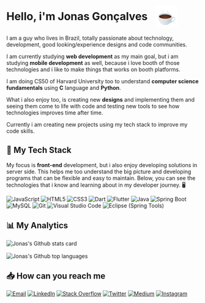 <h1 style="display: flex; align-items: center">Hello, i'm Jonas Gonçalves <img widht="58" height="58" src="./assets/hot_beverage.gif" style="margin-left: 1.25rem" alt="A good cup of coffee"></h1>


I am a guy who lives in Brazil, totally passionate about technology, development, good looking/experience designs and code communities.

I am currently studying **web development** as my main goal, but i am studying **mobile development** as well, because i love booth of those technologies and i like to make things that works on booth platforms. 

I am doing CS50 of Harvard University too to understand **computer science fundamentals** using **C** language and **Python**.

What i also enjoy too, is creating new **designs** and implementing them and seeing them come to life with code and testing new tools to see how technologies improves time after time.

Currently i am creating new projects using my tech stack to improve my code skills. 




## 🧰 My Tech Stack

My focus is **front-end** development, but i also enjoy developing solutions in server side. This helps me too understand the big picture and developing programs that can be flexible and easy to maintain. Below, you can see the technologies that i know and learning about in my developer journey. 🖥️

![JavaScript](https://img.shields.io/badge/-JavaScript-38406B?style=for-the-badge&logo=javascript&logoColor=F7DF1E)	![HTML5](https://img.shields.io/badge/-HTML-38406B?style=for-the-badge&logo=html5&logoColor=E34F26)	![CSS3](https://img.shields.io/badge/-CSS-38406B?style=for-the-badge&logo=css3&logoColor=1572B6)	![Dart](https://img.shields.io/badge/-Dart-38406B?style=for-the-badge&logo=dart&logoColor=0175C2)	![Flutter](https://img.shields.io/badge/-Flutter-38406B?style=for-the-badge&logo=flutter&logoColor=0175C2)	![Java](https://img.shields.io/badge/-Java-38406B?style=for-the-badge&logo=java&logoColor=007396)	![Spring Boot](https://img.shields.io/badge/-Spring%20Boot-38406B?style=for-the-badge&logo=spring-boot&logoColor=6DB33F)	![MySQL](https://img.shields.io/badge/-MySQL-38406B?style=for-the-badge&logo=mysql&logoColor=4479A1)	![Git](https://img.shields.io/badge/-Git-38406B?style=for-the-badge&logo=git&logoColor=F05032)	![Visual Studio Code](https://img.shields.io/badge/-Visual%20Studio%20Code-38406B?style=for-the-badge&logo=visualstudiocode&logoColor=007ACC)	![Eclipse (Spring Tools)](https://img.shields.io/badge/-Eclipse-38406B?style=for-the-badge&logo=eclipse&logoColor=9180D6)




## 📊 My Analytics

<div style="display: flex; flex-direction: column; max-width: 50%; gap: 1rem">
	<img src="https://github-readme-stats.vercel.app/api?username=jonasgn&show_icons=true&theme=nightowl" alt="Jonas's Github stats card">
	<img src="https://github-readme-stats.vercel.app/api/top-langs/?username=jonasgn&layout=compact&langs_count=6&theme=nightowl" alt="Jonas's Github top languages">
</div>




## 📥 How can you reach me

[![Email](https://img.shields.io/badge/-Email-38406B?style=for-the-badge&logo=microsoft-outlook&logoColor=0078D4)](mailto:j.goncalvesneto@outlook.com)	[![LinkedIn](https://img.shields.io/badge/-LinkedIn-38406B?style=for-the-badge&logo=linkedin&logoColor=0A66C2)](https://www.linkedin.com/in/jonas-goncalves-neto/)	[![Stack Overflow](https://img.shields.io/badge/-Stack%20Overflow-38406B?style=for-the-badge&logo=stack-overflow&logoColor=F58025)](https://stackoverflow.com/users/13482473/jonasgn)	[![Twitter](https://img.shields.io/badge/-Twitter-38406B?style=for-the-badge&logo=twitter&logoColor=1DA1F2)](https://twitter.com/jonasgndev)	[![Medium](https://img.shields.io/badge/-Medium-38406B?style=for-the-badge&logo=medium&logoColor=FFFFFF)](https://medium.com/@jonasgn)	[![Instagram](https://img.shields.io/badge/-Instagram-38406B?style=for-the-badge&logo=instagram&logoColor=E4405F)](https://www.instagram.com/jonas.g.n/)